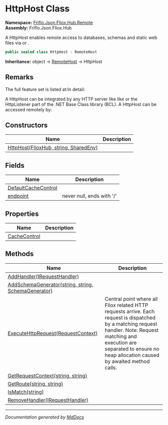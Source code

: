 ﻿<!--  
  <auto-generated>   
    The contents of this file were generated by a tool.  
    Changes to this file may be list if the file is regenerated  
  </auto-generated>   
-->

# HttpHost Class

**Namespace:** [Friflo.Json.Fliox.Hub.Remote](../index.md)  
**Assembly:** Friflo.Json.Fliox.Hub

A HttpHost enables remote access to databases, schemas and static web files via or .

```csharp
public sealed class HttpHost : RemoteHost
```

**Inheritance:** object → [RemoteHost](../RemoteHost/index.md) → HttpHost

## Remarks

The full feature set is listed at:In detail:

A HttpHost can be integrated by any HTTP server like like or the HttpListener part of the .NET Base Class library (BCL). A HttpHost can be accessed remotely by: 

## Constructors

| Name                                                           | Description |
| -------------------------------------------------------------- | ----------- |
| [HttpHost(FlioxHub, string, SharedEnv)](constructors/index.md) |             |

## Fields

| Name                                                 | Description                |
| ---------------------------------------------------- | -------------------------- |
| [DefaultCacheControl](fields/DefaultCacheControl.md) |                            |
| [endpoint](fields/endpoint.md)                       | never null, ends with '\/' |

## Properties

| Name                                       | Description |
| ------------------------------------------ | ----------- |
| [CacheControl](properties/CacheControl.md) |             |

## Methods

| Name                                                                                 | Description                                                                                                                                                                                                                            |
| ------------------------------------------------------------------------------------ | -------------------------------------------------------------------------------------------------------------------------------------------------------------------------------------------------------------------------------------- |
| [AddHandler(IRequestHandler)](methods/AddHandler.md)                                 |                                                                                                                                                                                                                                        |
| [AddSchemaGenerator(string, string, SchemaGenerator)](methods/AddSchemaGenerator.md) |                                                                                                                                                                                                                                        |
| [ExecuteHttpRequest(RequestContext)](methods/ExecuteHttpRequest.md)                  | Central point where all Fliox related HTTP requests arrive. Each request is dispatched by a matching request handler. Note: Request matching and execution are separated to ensure no heap allocation caused by awaited method calls.  |
| [GetRequestContext(string, string)](methods/GetRequestContext.md)                    |                                                                                                                                                                                                                                        |
| [GetRoute(string, string)](methods/GetRoute.md)                                      |                                                                                                                                                                                                                                        |
| [IsMatch(string)](methods/IsMatch.md)                                                |                                                                                                                                                                                                                                        |
| [RemoveHandler(IRequestHandler)](methods/RemoveHandler.md)                           |                                                                                                                                                                                                                                        |

___

*Documentation generated by [MdDocs](https://github.com/ap0llo/mddocs)*
